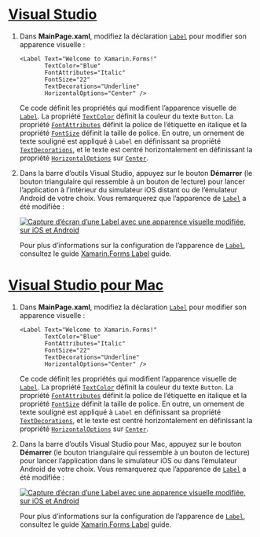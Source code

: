# <a name="visual-studiotabvswin"></a>[Visual Studio](#tab/vswin)

1. Dans **MainPage.xaml**, modifiez la déclaration [`Label`](xref:Xamarin.Forms.Label) pour modifier son apparence visuelle :

    ```xaml
    <Label Text="Welcome to Xamarin.Forms!"
           TextColor="Blue"
           FontAttributes="Italic"
           FontSize="22"
           TextDecorations="Underline"
           HorizontalOptions="Center" />
    ```

    Ce code définit les propriétés qui modifient l’apparence visuelle de [`Label`](xref:Xamarin.Forms.Label). La propriété [`TextColor`](xref:Xamarin.Forms.Label.TextColor) définit la couleur du texte `Button`. La propriété [`FontAttributes`](xref:Xamarin.Forms.Label.FontAttributes) définit la police de l’étiquette en italique et la propriété [`FontSize`](xref:Xamarin.Forms.Label.FontSize) définit la taille de police. En outre, un ornement de texte souligné est appliqué à `Label` en définissant sa propriété [`TextDecorations`](xref:Xamarin.Forms.Label.TextDecorations), et le texte est centré horizontalement en définissant la propriété [`HorizontalOptions`](xref:Xamarin.Forms.View.HorizontalOptions) sur [`Center`](xref:Xamarin.Forms.LayoutOptions.Center).

1. Dans la barre d’outils Visual Studio, appuyez sur le bouton **Démarrer** (le bouton triangulaire qui ressemble à un bouton de lecture) pour lancer l’application à l’intérieur du simulateur iOS distant ou de l’émulateur Android de votre choix. Vous remarquerez que l’apparence de [`Label`](xref:Xamarin.Forms.Label) a été modifiée :

    [![Capture d’écran d’une Label avec une apparence visuelle modifiée, sur iOS et Android](../images/change-label-appearance.png "Label avec une apparence modifiée")](../images/change-label-appearance-large.png#lightbox "Label avec une apparence modifiée")

    Pour plus d’informations sur la configuration de l’apparence de [`Label`](xref:Xamarin.Forms.Label), consultez le guide [Xamarin.Forms Label](~/xamarin-forms/user-interface/text/label.md) guide.

# <a name="visual-studio-for-mactabvsmac"></a>[Visual Studio pour Mac](#tab/vsmac)

1. Dans **MainPage.xaml**, modifiez la déclaration [`Label`](xref:Xamarin.Forms.Label) pour modifier son apparence visuelle :

    ```xaml
    <Label Text="Welcome to Xamarin.Forms!"
           TextColor="Blue"
           FontAttributes="Italic"
           FontSize="22"
           TextDecorations="Underline"
           HorizontalOptions="Center" />
    ```

    Ce code définit les propriétés qui modifient l’apparence visuelle de [`Label`](xref:Xamarin.Forms.Label). La propriété [`TextColor`](xref:Xamarin.Forms.Label.TextColor) définit la couleur du texte `Button`. La propriété [`FontAttributes`](xref:Xamarin.Forms.Label.FontAttributes) définit la police de l’étiquette en italique et la propriété [`FontSize`](xref:Xamarin.Forms.Label.FontSize) définit la taille de police. En outre, un ornement de texte souligné est appliqué à `Label` en définissant sa propriété [`TextDecorations`](xref:Xamarin.Forms.Label.TextDecorations), et le texte est centré horizontalement en définissant la propriété [`HorizontalOptions`](xref:Xamarin.Forms.View.HorizontalOptions) sur [`Center`](xref:Xamarin.Forms.LayoutOptions.Center).

1. Dans la barre d’outils Visual Studio pour Mac, appuyez sur le bouton **Démarrer** (le bouton triangulaire qui ressemble à un bouton de lecture) pour lancer l’application dans le simulateur iOS ou dans l’émulateur Android de votre choix. Vous remarquerez que l’apparence de [`Label`](xref:Xamarin.Forms.Label) a été modifiée :

    [![Capture d’écran d’une Label avec une apparence visuelle modifiée, sur iOS et Android](../images/change-label-appearance.png "Label avec une apparence modifiée")](../images/change-label-appearance-large.png#lightbox "Label avec une apparence modifiée")

    Pour plus d’informations sur la configuration de l’apparence de [`Label`](xref:Xamarin.Forms.Label), consultez le guide [Xamarin.Forms Label](~/xamarin-forms/user-interface/text/label.md) guide.
